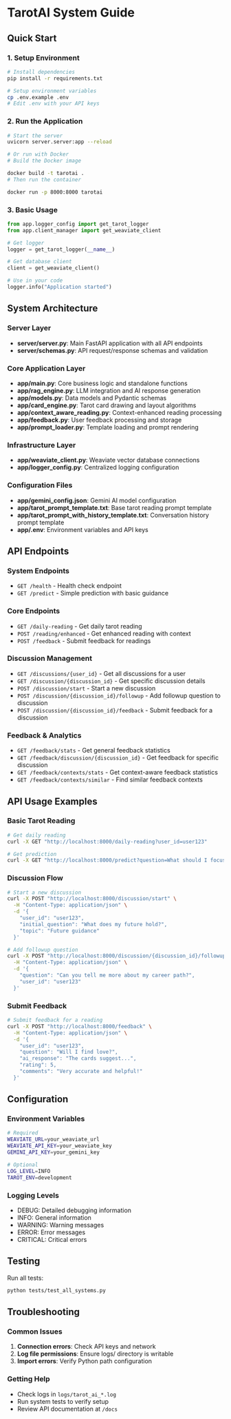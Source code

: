 # TarotAI System Guide

## Quick Start

### 1. Setup Environment
```bash
# Install dependencies
pip install -r requirements.txt

# Setup environment variables
cp .env.example .env
# Edit .env with your API keys
```

### 2. Run the Application
```bash
# Start the server
uvicorn server.server:app --reload

# Or run with Docker
# Build the Docker image

docker build -t tarotai .
# Then run the container

docker run -p 8000:8000 tarotai
```

### 3. Basic Usage

```python
from app.logger_config import get_tarot_logger
from app.client_manager import get_weaviate_client

# Get logger
logger = get_tarot_logger(__name__)

# Get database client
client = get_weaviate_client()

# Use in your code
logger.info("Application started")
```

## System Architecture

### Server Layer

- **server/server.py**: Main FastAPI application with all API endpoints
- **server/schemas.py**: API request/response schemas and validation

### Core Application Layer

- **app/main.py**: Core business logic and standalone functions
- **app/rag_engine.py**: LLM integration and AI response generation
- **app/models.py**: Data models and Pydantic schemas
- **app/card_engine.py**: Tarot card drawing and layout algorithms
- **app/context_aware_reading.py**: Context-enhanced reading processing
- **app/feedback.py**: User feedback processing and storage
- **app/prompt_loader.py**: Template loading and prompt rendering

### Infrastructure Layer

- **app/weaviate_client.py**: Weaviate vector database connections
- **app/logger_config.py**: Centralized logging configuration

### Configuration Files

- **app/gemini_config.json**: Gemini AI model configuration
- **app/tarot_prompt_template.txt**: Base tarot reading prompt template
- **app/tarot_prompt_with_history_template.txt**: Conversation history prompt template
- **app/.env**: Environment variables and API keys

## API Endpoints

### System Endpoints

- `GET /health` - Health check endpoint
- `GET /predict` - Simple prediction with basic guidance

### Core Endpoints

- `GET /daily-reading` - Get daily tarot reading
- `POST /reading/enhanced` - Get enhanced reading with context
- `POST /feedback` - Submit feedback for readings

### Discussion Management

- `GET /discussions/{user_id}` - Get all discussions for a user
- `GET /discussion/{discussion_id}` - Get specific discussion details
- `POST /discussion/start` - Start a new discussion
- `POST /discussion/{discussion_id}/followup` - Add followup question to discussion
- `POST /discussion/{discussion_id}/feedback` - Submit feedback for a discussion

### Feedback & Analytics

- `GET /feedback/stats` - Get general feedback statistics
- `GET /feedback/discussion/{discussion_id}` - Get feedback for specific discussion
- `GET /feedback/contexts/stats` - Get context-aware feedback statistics
- `GET /feedback/contexts/similar` - Find similar feedback contexts

## API Usage Examples

### Basic Tarot Reading

```bash
# Get daily reading
curl -X GET "http://localhost:8000/daily-reading?user_id=user123"

# Get prediction
curl -X GET "http://localhost:8000/predict?question=What should I focus on today?"
```

### Discussion Flow

```bash
# Start a new discussion
curl -X POST "http://localhost:8000/discussion/start" \
  -H "Content-Type: application/json" \
  -d '{
    "user_id": "user123",
    "initial_question": "What does my future hold?",
    "topic": "Future guidance"
  }'

# Add followup question
curl -X POST "http://localhost:8000/discussion/{discussion_id}/followup" \
  -H "Content-Type: application/json" \
  -d '{
    "question": "Can you tell me more about my career path?",
    "user_id": "user123"
  }'
```

### Submit Feedback

```bash
# Submit feedback for a reading
curl -X POST "http://localhost:8000/feedback" \
  -H "Content-Type: application/json" \
  -d '{
    "user_id": "user123",
    "question": "Will I find love?",
    "ai_response": "The cards suggest...",
    "rating": 5,
    "comments": "Very accurate and helpful!"
  }'
```

## Configuration

### Environment Variables

```bash
# Required
WEAVIATE_URL=your_weaviate_url
WEAVIATE_API_KEY=your_weaviate_key
GEMINI_API_KEY=your_gemini_key

# Optional
LOG_LEVEL=INFO
TAROT_ENV=development
```

### Logging Levels

- DEBUG: Detailed debugging information
- INFO: General information
- WARNING: Warning messages
- ERROR: Error messages
- CRITICAL: Critical errors

## Testing

Run all tests:

```bash
python tests/test_all_systems.py
```

## Troubleshooting

### Common Issues

1. **Connection errors**: Check API keys and network
2. **Log file permissions**: Ensure logs/ directory is writable
3. **Import errors**: Verify Python path configuration

### Getting Help

- Check logs in `logs/tarot_ai_*.log`
- Run system tests to verify setup
- Review API documentation at `/docs`